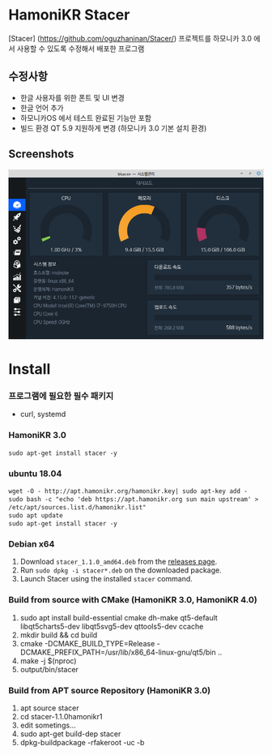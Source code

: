 # HamoniKR Stacer

[Stacer] (https://github.com/oguzhaninan/Stacer/) 프로젝트를 하모니카 3.0 에서 사용할 수 있도록 수정해서 배포한 프로그램

## 수정사항

 * 한글 사용자를 위한 폰트 및 UI 변경
 * 한글 언어 추가
 * 하모니카OS 에서 테스트 완료된 기능만 포함
 * 빌드 환경 QT 5.9 지원하게 변경 (하모니카 3.0 기본 설치 환경)

## Screenshots

<p align="center">
    <img src="screenshots/stacer.png" width="700">
</p>

# Install 

### 프로그램에 필요한 필수 패키지
- curl, systemd

### HamoniKR 3.0
```
sudo apt-get install stacer -y
```

### ubuntu 18.04
```
wget -O - http://apt.hamonikr.org/hamonikr.key| sudo apt-key add -
sudo bash -c "echo 'deb https://apt.hamonikr.org sun main upstream' > /etc/apt/sources.list.d/hamonikr.list"
sudo apt update
sudo apt-get install stacer -y
```
### Debian x64

1. Download `stacer_1.1.0_amd64.deb` from the [releases page](https://github.com/chaeya/Stacer/releases/tag/1.1.0hamonikr1).
2. Run `sudo dpkg -i stacer*.deb` on the downloaded package.
3. Launch Stacer using the installed `stacer` command.

### Build from source with CMake (HamoniKR 3.0, HamoniKR 4.0)

1. sudo apt install build-essential cmake dh-make qt5-default libqt5charts5-dev libqt5svg5-dev qttools5-dev ccache
2. mkdir build && cd build
3. cmake -DCMAKE_BUILD_TYPE=Release -DCMAKE_PREFIX_PATH=/usr/lib/x86_64-linux-gnu/qt5/bin ..
4. make -j $(nproc)
5. output/bin/stacer

### Build from APT source Repository (HamoniKR 3.0)
1. apt source stacer
2. cd stacer-1.1.0hamonikr1
3. edit sometings...
4. sudo apt-get build-dep stacer
5. dpkg-buildpackage -rfakeroot -uc -b
